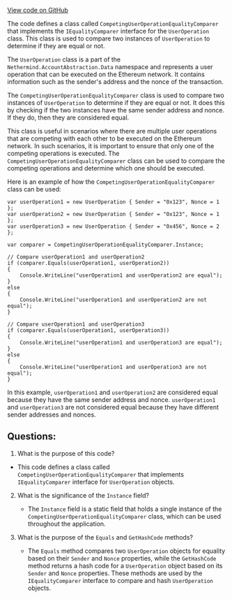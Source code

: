 [View code on GitHub](https://github.com/NethermindEth/nethermind/src/Nethermind/Nethermind.AccountAbstraction/Source/CompetingUserOperationEqualityComparer.cs)

The code defines a class called `CompetingUserOperationEqualityComparer` that implements the `IEqualityComparer` interface for the `UserOperation` class. This class is used to compare two instances of `UserOperation` to determine if they are equal or not. 

The `UserOperation` class is a part of the `Nethermind.AccountAbstraction.Data` namespace and represents a user operation that can be executed on the Ethereum network. It contains information such as the sender's address and the nonce of the transaction. 

The `CompetingUserOperationEqualityComparer` class is used to compare two instances of `UserOperation` to determine if they are equal or not. It does this by checking if the two instances have the same sender address and nonce. If they do, then they are considered equal. 

This class is useful in scenarios where there are multiple user operations that are competing with each other to be executed on the Ethereum network. In such scenarios, it is important to ensure that only one of the competing operations is executed. The `CompetingUserOperationEqualityComparer` class can be used to compare the competing operations and determine which one should be executed. 

Here is an example of how the `CompetingUserOperationEqualityComparer` class can be used:

```
var userOperation1 = new UserOperation { Sender = "0x123", Nonce = 1 };
var userOperation2 = new UserOperation { Sender = "0x123", Nonce = 1 };
var userOperation3 = new UserOperation { Sender = "0x456", Nonce = 2 };

var comparer = CompetingUserOperationEqualityComparer.Instance;

// Compare userOperation1 and userOperation2
if (comparer.Equals(userOperation1, userOperation2))
{
    Console.WriteLine("userOperation1 and userOperation2 are equal");
}
else
{
    Console.WriteLine("userOperation1 and userOperation2 are not equal");
}

// Compare userOperation1 and userOperation3
if (comparer.Equals(userOperation1, userOperation3))
{
    Console.WriteLine("userOperation1 and userOperation3 are equal");
}
else
{
    Console.WriteLine("userOperation1 and userOperation3 are not equal");
}
```

In this example, `userOperation1` and `userOperation2` are considered equal because they have the same sender address and nonce. `userOperation1` and `userOperation3` are not considered equal because they have different sender addresses and nonces.
## Questions: 
 1. What is the purpose of this code?
   - This code defines a class called `CompetingUserOperationEqualityComparer` that implements `IEqualityComparer` interface for `UserOperation` objects.

2. What is the significance of the `Instance` field?
   - The `Instance` field is a static field that holds a single instance of the `CompetingUserOperationEqualityComparer` class, which can be used throughout the application.

3. What is the purpose of the `Equals` and `GetHashCode` methods?
   - The `Equals` method compares two `UserOperation` objects for equality based on their `Sender` and `Nonce` properties, while the `GetHashCode` method returns a hash code for a `UserOperation` object based on its `Sender` and `Nonce` properties. These methods are used by the `IEqualityComparer` interface to compare and hash `UserOperation` objects.